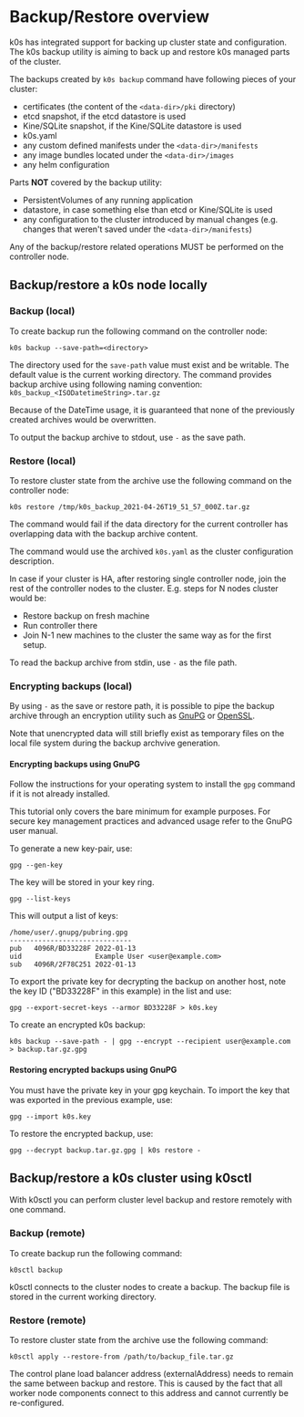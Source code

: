 <!--
SPDX-FileCopyrightText: 2021 k0s authors

SPDX-License-Identifier: CC-BY-SA-4.0
-->

# Backup/Restore overview

k0s has integrated support for backing up cluster state and configuration. The k0s backup utility is aiming to back up and restore k0s managed parts of the cluster.

The backups created by `k0s backup` command have following pieces of your cluster:

- certificates (the content of the `<data-dir>/pki` directory)
- etcd snapshot, if the etcd datastore is used
- Kine/SQLite snapshot, if the Kine/SQLite datastore is used
- k0s.yaml
- any custom defined manifests under the `<data-dir>/manifests`
- any image bundles located under the `<data-dir>/images`
- any helm configuration

Parts **NOT** covered by the backup utility:

- PersistentVolumes of any running application
- datastore, in case something else than etcd or Kine/SQLite is used
- any configuration to the cluster introduced by manual changes (e.g. changes that weren't saved under the `<data-dir>/manifests`)

Any of the backup/restore related operations MUST be performed on the controller node.

## Backup/restore a k0s node locally

### Backup (local)

To create backup run the following command on the controller node:

```shell
k0s backup --save-path=<directory>
```

The directory used for the `save-path` value must exist and be writable. The default value is the current working directory.
The command provides backup archive using following naming convention: `k0s_backup_<ISODatetimeString>.tar.gz`

Because of the DateTime usage, it is guaranteed that none of the previously created archives would be overwritten.

To output the backup archive to stdout, use `-` as the save path.

### Restore (local)

To restore cluster state from the archive use the following command on the controller node:

```shell
k0s restore /tmp/k0s_backup_2021-04-26T19_51_57_000Z.tar.gz
```

The command would fail if the data directory for the current controller has overlapping data with the backup archive content.

The command would use the archived `k0s.yaml` as the cluster configuration description.

In case if your cluster is HA, after restoring single controller node, join the rest of the controller nodes to the cluster.
E.g. steps for N nodes cluster would be:

- Restore backup on fresh machine
- Run controller there
- Join N-1 new machines to the cluster the same way as for the first setup.

To read the backup archive from stdin, use `-` as the file path.

### Encrypting backups (local)

By using `-` as the save or restore path, it is possible to pipe the backup archive through an encryption utility such as [GnuPG](https://gnupg.org/) or [OpenSSL](https://www.openssl.org/).

Note that unencrypted data will still briefly exist as temporary files on the local file system during the backup archvive generation.

#### Encrypting backups using GnuPG

Follow the instructions for your operating system to install the `gpg` command if it is not already installed.

This tutorial only covers the bare minimum for example purposes. For secure key management practices and advanced usage refer to the GnuPG user manual.

To generate a new key-pair, use:

```shell
gpg --gen-key
```

The key will be stored in your key ring.

```shell
gpg --list-keys
```

This will output a list of keys:

```shell
/home/user/.gnupg/pubring.gpg
------------------------------
pub   4096R/BD33228F 2022-01-13
uid                  Example User <user@example.com>
sub   4096R/2F78C251 2022-01-13
```

To export the private key for decrypting the backup on another host, note the key ID ("BD33228F" in this example) in the list and use:

```shell
gpg --export-secret-keys --armor BD33228F > k0s.key
```

To create an encrypted k0s backup:

```shell
k0s backup --save-path - | gpg --encrypt --recipient user@example.com > backup.tar.gz.gpg
```

#### Restoring encrypted backups using GnuPG

You must have the private key in your gpg keychain. To import the key that was exported in the previous example, use:

```shell
gpg --import k0s.key
```

To restore the encrypted backup, use:

```shell
gpg --decrypt backup.tar.gz.gpg | k0s restore -
```

## Backup/restore a k0s cluster using k0sctl

With k0sctl you can perform cluster level backup and restore remotely with one command.

### Backup (remote)

To create backup run the following command:

```shell
k0sctl backup
```

k0sctl connects to the cluster nodes to create a backup. The backup file is stored in the current working directory.

### Restore (remote)

To restore cluster state from the archive use the following command:

```shell
k0sctl apply --restore-from /path/to/backup_file.tar.gz
```

The control plane load balancer address (externalAddress) needs to remain the same between backup and restore. This is caused by the fact that all worker node components connect to this address and cannot currently be re-configured.
